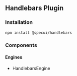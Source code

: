 ## Handlebars Plugin

### Installation

```sh
npm install @specui/handlebars
```

### Components

#### Engines

- HandlebarsEngine
